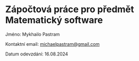 # **Zápočtová práce pro předmět Matematický software**

Jméno: Mykhailo Pastram

Kontaktní email: michaelpastram@gmail.com

Datum odevzdání: 16.08.2024

